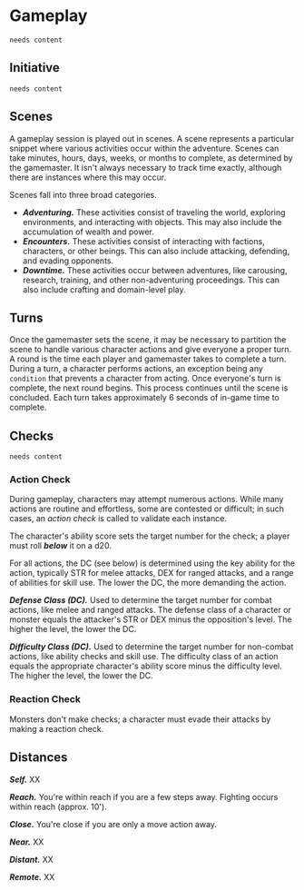 # Gameplay

`needs content`

## Initiative

`needs content`

## Scenes

A gameplay session is played out in scenes. A scene represents a particular snippet where various activities occur within the adventure. Scenes can take minutes, hours, days, weeks, or months to complete, as determined by the gamemaster. It isn't always necessary to track time exactly, although there are instances where this may occur.

Scenes fall into three broad categories.

* ***Adventuring.*** These activities consist of traveling the world, exploring environments, and interacting with objects. This may also include the accumulation of wealth and power.
* ***Encounters.*** These activities consist of interacting with factions, characters, or other beings. This can also include attacking, defending, and evading opponents.
* ***Downtime.*** These activities occur between adventures, like carousing, research, training, and other non-adventuring proceedings. This can also include crafting and domain-level play.

## Turns

Once the gamemaster sets the scene, it may be necessary to partition the scene to handle various character actions and give everyone a proper turn. A round is the time each player and gamemaster takes to complete a turn. During a turn, a character performs actions, an exception being any `condition` that prevents a character from acting. Once everyone's turn is complete, the next round begins. This process continues until the scene is concluded. Each turn takes approximately 6 seconds of in-game time to complete.

## Checks

`needs content`

### Action Check

During gameplay, characters may attempt numerous actions. While many actions are routine and effortless, some are contested or difficult; in such cases, an *action check* is called to validate each instance.

The character's ability score sets the target number for the check; a player must roll ***below*** it on a d20.

For all actions, the DC (see below) is determined using the key ability for the action, typically STR for melee attacks, DEX for ranged attacks, and a range of abilities for skill use. The lower the DC, the more demanding the action.

***Defense Class (DC).*** Used to determine the target number for combat actions, like melee and ranged attacks. The defense class of a character or monster equals the attacker's STR or DEX minus the opposition's level. The higher the level, the lower the DC.

***Difficulty Class (DC).*** Used to determine the target number for non-combat actions, like ability checks and skill use. The difficulty class of an action equals the appropriate character's ability score minus the difficulty level. The higher the level, the lower the DC.

### Reaction Check

Monsters don't make checks; a character must evade their attacks by making a reaction check.

## Distances

***Self.*** XX

***Reach.*** You're within reach if you are a few steps away. Fighting occurs within reach (approx. 10').

***Close.*** You're close if you are only a move action away. 

***Near.*** XX

***Distant.*** XX

***Remote.*** XX
